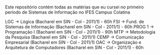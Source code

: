 Este repositório contém todas as matérias que eu cursei no primeiro período de Sistemas de Informação no IFES Campus Colatina



LGC -> Lógica (Bacharel em SIN - Col - 2011/1) - 60h
FSI -> Fund. de Sistemas de Informação (Bacharel em SIN - Col - 2011/1) - 60h
PROG 1 -> Programação I (Bacharel em SIN - Col - 2011/1) - 90h
MTP -> Metodologia da Pesquisa (Bacharel em SIN - Col - 2011/1)
CEMP -> Comunicação Empresarial (Bacharel em SIN - Col - 2011/1)
OAC -> Organização e Arquitetura de Computadores (Bacharel em SIN - Col - 2011/1) - 60h